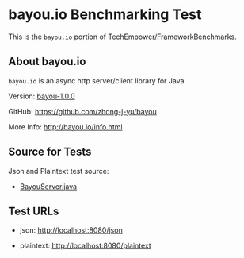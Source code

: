 # bayou.io Benchmarking Test

This is the `bayou.io` portion of [TechEmpower/FrameworkBenchmarks](https://github.com/TechEmpower/FrameworkBenchmarks).



## About bayou.io

`bayou.io` is an async http server/client library for Java.

Version: [bayou-1.0.0](http://bayou.io/code.html)

GitHub: <https://github.com/zhong-j-yu/bayou>

More Info: <http://bayou.io/info.html>




## Source for Tests

Json and Plaintext test source:

* [BayouServer.java](src/main/java/bayou/BayouServer.java)



## Test URLs

* json: <http://localhost:8080/json>

* plaintext: <http://localhost:8080/plaintext>

